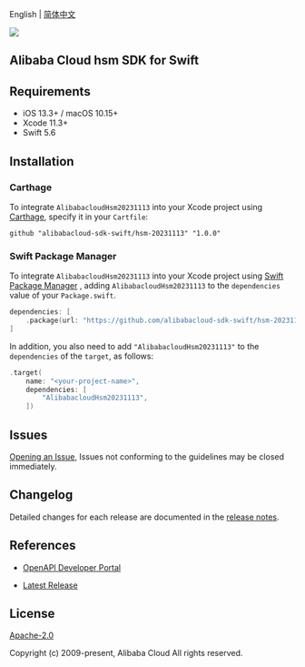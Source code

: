 English | [简体中文](README-CN.md)

![](https://aliyunsdk-pages.alicdn.com/icons/AlibabaCloud.svg)

## Alibaba Cloud hsm SDK for Swift

## Requirements

- iOS 13.3+ / macOS 10.15+
- Xcode 11.3+
- Swift 5.6

## Installation

### Carthage

To integrate `AlibabacloudHsm20231113` into your Xcode project using [Carthage](https://github.com/Carthage/Carthage), specify it in your `Cartfile`:

```ogdl
github "alibabacloud-sdk-swift/hsm-20231113" "1.0.0"
```

### Swift Package Manager

To integrate `AlibabacloudHsm20231113` into your Xcode project using [Swift Package Manager](https://swift.org/package-manager/) , adding `AlibabacloudHsm20231113` to the `dependencies` value of your `Package.swift`.

```swift
dependencies: [
    .package(url: "https://github.com/alibabacloud-sdk-swift/hsm-20231113.git", from: "1.0.0")
]
```

In addition, you also need to add `"AlibabacloudHsm20231113"` to the `dependencies` of the `target`, as follows:

```swift
.target(
    name: "<your-project-name>",
    dependencies: [
        "AlibabacloudHsm20231113",
    ])
```

## Issues

[Opening an Issue](https://github.com/alibabacloud-sdk-swift/hsm-20231113/issues/new), Issues not conforming to the guidelines may be closed immediately.

## Changelog

Detailed changes for each release are documented in the [release notes](./ChangeLog.txt).

## References

* [OpenAPI Developer Portal](https://next.api.alibabacloud.com/home)
- [Latest Release](https://github.com/alibabacloud-sdk-swift/hsm-20231113)

## License

[Apache-2.0](http://www.apache.org/licenses/LICENSE-2.0)

Copyright (c) 2009-present, Alibaba Cloud All rights reserved.
